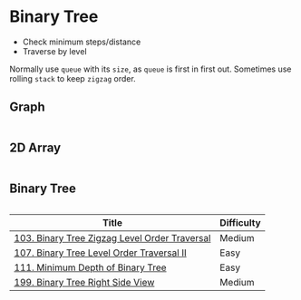 # Binary Tree

- Check minimum steps/distance
- Traverse by level

Normally use `queue` with its `size`, as `queue` is first in first out. Sometimes use rolling `stack` to keep `zigzag` order.

## Graph

```java
```

## 2D Array

```java
```

## Binary Tree

```java
```

|Title|Difficulty|
|-----|---------|
|[103. Binary Tree Zigzag Level Order Traversal](../LeetCode/103_Binary_Tree_Zigzag_Level_Order_Traversal/README.md)|Medium|
|[107. Binary Tree Level Order Traversal II](../LeetCode/107_Binary_Tree_Level_Order_Traversal_II/README.md)|Easy|
|[111. Minimum Depth of Binary Tree](../LeetCode/111_Minimum_Depth_of_Binary_Tree/README.md)|Easy|
|[199. Binary Tree Right Side View](../LeetCode/199_Binary_Tree_Right_Side_View/README.md)|Medium|
